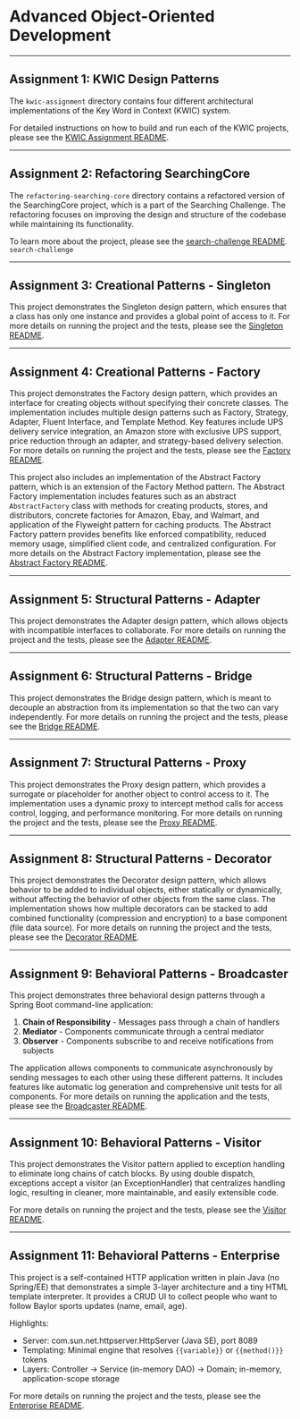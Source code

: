 # Advanced Object-Oriented Development

---
## Assignment 1: KWIC Design Patterns
The `kwic-assignment` directory contains four different architectural implementations of the Key Word in Context (KWIC) system.

For detailed instructions on how to build and run each of the KWIC projects, please see the [KWIC Assignment README](01-kwic-assignment/README.md).

---

## Assignment 2: Refactoring SearchingCore
The `refactoring-searching-core` directory contains a refactored version of the SearchingCore project, which is a part
of the Searching Challenge. The refactoring focuses on improving the design and structure of the codebase while maintaining
its functionality.

To learn more about the project, please see the [search-challenge README](02-refactoring-searching-core/search-challenge/README.md). `search-challenge`

___
## Assignment 3: Creational Patterns - Singleton

This project demonstrates the Singleton design pattern, which ensures that a class has only one instance and provides a
global point of access to it. For more details on running the project and the tests,
please see the [Singleton README](03-creational-patterns/singleton/README.md).

---
## Assignment 4: Creational Patterns - Factory

This project demonstrates the Factory design pattern, which provides an interface for creating objects without specifying their concrete classes.
The implementation includes multiple design patterns such as Factory, Strategy, Adapter, Fluent Interface, and Template Method.
Key features include UPS delivery service integration, an Amazon store with exclusive UPS support, price reduction through an adapter, and strategy-based delivery selection.
For more details on running the project and the tests, please see the [Factory README](03-creational-patterns/factory/README.md).

This project also includes an implementation of the Abstract Factory pattern, which is an extension of the Factory Method pattern. The Abstract Factory implementation
includes features such as an abstract `AbstractFactory` class with methods for creating products, stores, and distributors, concrete factories for Amazon, Ebay, and
Walmart, and application of the Flyweight pattern for caching products. The Abstract Factory pattern provides benefits like enforced compatibility, reduced memory
usage, simplified client code, and centralized configuration.
For more details on the Abstract Factory implementation, please see the [Abstract Factory README](03-creational-patterns/abstract-factory/README.md).

---
## Assignment 5: Structural Patterns - Adapter

This project demonstrates the Adapter design pattern, which allows objects with incompatible interfaces to collaborate.
For more details on running the project and the tests, please see the [Adapter README](04-structural-patterns/adapter/README.md).

---
## Assignment 6: Structural Patterns - Bridge

This project demonstrates the Bridge design pattern, which is meant to decouple an abstraction from its implementation
so that the two can vary independently. For more details on running the project and the tests,
please see the [Bridge README](04-structural-patterns/bridge/README.md).

---
## Assignment 7: Structural Patterns - Proxy

This project demonstrates the Proxy design pattern, which provides a surrogate or placeholder for another object to control access to it.
The implementation uses a dynamic proxy to intercept method calls for access control, logging, and performance monitoring.
For more details on running the project and the tests, please see the [Proxy README](04-structural-patterns/proxy/README.md).

---
## Assignment 8: Structural Patterns - Decorator

This project demonstrates the Decorator design pattern, which allows behavior to be added to individual objects, either statically or dynamically, without affecting the behavior of other objects from the same class.
The implementation shows how multiple decorators can be stacked to add combined functionality (compression and encryption) to a base component (file data source).
For more details on running the project and the tests, please see the [Decorator README](04-structural-patterns/decorator/README.md).

---
## Assignment 9: Behavioral Patterns - Broadcaster

This project demonstrates three behavioral design patterns through a Spring Boot command-line application:
1. **Chain of Responsibility** - Messages pass through a chain of handlers
2. **Mediator** - Components communicate through a central mediator
3. **Observer** - Components subscribe to and receive notifications from subjects

The application allows components to communicate asynchronously by sending messages to each other using these different patterns. It includes features like automatic log generation and comprehensive unit tests for all components.
For more details on running the application and the tests, please see the [Broadcaster README](05-behavioral-patterns/broadcaster/README.md).

---
## Assignment 10: Behavioral Patterns - Visitor

This project demonstrates the Visitor pattern applied to exception handling to eliminate long chains of catch blocks. By using double dispatch, exceptions accept a visitor (an ExceptionHandler) that centralizes handling logic, resulting in cleaner, more maintainable, and easily extensible code.

For more details on running the project and the tests, please see the [Visitor README](05-behavioral-patterns/visitor/README.md).


---
## Assignment 11: Behavioral Patterns - Enterprise

This project is a self-contained HTTP application written in plain Java (no Spring/EE) that demonstrates a simple 3-layer architecture and a tiny HTML template interpreter. It provides a CRUD UI to collect people who want to follow Baylor sports updates (name, email, age).

Highlights:
- Server: com.sun.net.httpserver.HttpServer (Java SE), port 8089
- Templating: Minimal engine that resolves `{{variable}}` or `{{method()}}` tokens
- Layers: Controller → Service (in-memory DAO) → Domain; in-memory, application-scope storage

For more details on running the project and the tests, please see the [Enterprise README](05-behavioral-patterns/enterprise/README.md).
